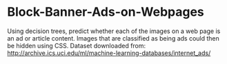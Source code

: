 Block-Banner-Ads-on-Webpages
============================

Using decision trees, predict whether each of the images on a web page is an ad or article content. Images that are
classified as being ads could then be hidden using CSS. 
Dataset downloaded from: http://archive.ics.uci.edu/ml/machine-learning-databases/internet_ads/
